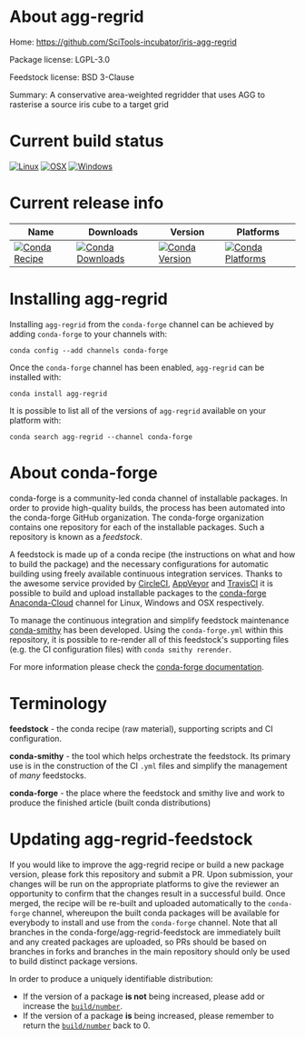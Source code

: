 About agg-regrid
================

Home: https://github.com/SciTools-incubator/iris-agg-regrid

Package license: LGPL-3.0

Feedstock license: BSD 3-Clause

Summary: A conservative area-weighted regridder that uses AGG to rasterise a source iris cube to a target grid



Current build status
====================

[![Linux](https://img.shields.io/circleci/project/github/conda-forge/agg-regrid-feedstock/master.svg?label=Linux)](https://circleci.com/gh/conda-forge/agg-regrid-feedstock)
[![OSX](https://img.shields.io/travis/conda-forge/agg-regrid-feedstock/master.svg?label=macOS)](https://travis-ci.org/conda-forge/agg-regrid-feedstock)
[![Windows](https://img.shields.io/appveyor/ci/conda-forge/agg-regrid-feedstock/master.svg?label=Windows)](https://ci.appveyor.com/project/conda-forge/agg-regrid-feedstock/branch/master)

Current release info
====================

| Name | Downloads | Version | Platforms |
| --- | --- | --- | --- |
| [![Conda Recipe](https://img.shields.io/badge/recipe-agg--regrid-green.svg)](https://anaconda.org/conda-forge/agg-regrid) | [![Conda Downloads](https://img.shields.io/conda/dn/conda-forge/agg-regrid.svg)](https://anaconda.org/conda-forge/agg-regrid) | [![Conda Version](https://img.shields.io/conda/vn/conda-forge/agg-regrid.svg)](https://anaconda.org/conda-forge/agg-regrid) | [![Conda Platforms](https://img.shields.io/conda/pn/conda-forge/agg-regrid.svg)](https://anaconda.org/conda-forge/agg-regrid) |

Installing agg-regrid
=====================

Installing `agg-regrid` from the `conda-forge` channel can be achieved by adding `conda-forge` to your channels with:

```
conda config --add channels conda-forge
```

Once the `conda-forge` channel has been enabled, `agg-regrid` can be installed with:

```
conda install agg-regrid
```

It is possible to list all of the versions of `agg-regrid` available on your platform with:

```
conda search agg-regrid --channel conda-forge
```


About conda-forge
=================

conda-forge is a community-led conda channel of installable packages.
In order to provide high-quality builds, the process has been automated into the
conda-forge GitHub organization. The conda-forge organization contains one repository
for each of the installable packages. Such a repository is known as a *feedstock*.

A feedstock is made up of a conda recipe (the instructions on what and how to build
the package) and the necessary configurations for automatic building using freely
available continuous integration services. Thanks to the awesome service provided by
[CircleCI](https://circleci.com/), [AppVeyor](http://www.appveyor.com/)
and [TravisCI](https://travis-ci.org/) it is possible to build and upload installable
packages to the [conda-forge](https://anaconda.org/conda-forge)
[Anaconda-Cloud](http://docs.anaconda.org/) channel for Linux, Windows and OSX respectively.

To manage the continuous integration and simplify feedstock maintenance
[conda-smithy](http://github.com/conda-forge/conda-smithy) has been developed.
Using the ``conda-forge.yml`` within this repository, it is possible to re-render all of
this feedstock's supporting files (e.g. the CI configuration files) with ``conda smithy rerender``.

For more information please check the [conda-forge documentation](https://conda-forge.org/docs/).

Terminology
===========

**feedstock** - the conda recipe (raw material), supporting scripts and CI configuration.

**conda-smithy** - the tool which helps orchestrate the feedstock.
                   Its primary use is in the construction of the CI ``.yml`` files
                   and simplify the management of *many* feedstocks.

**conda-forge** - the place where the feedstock and smithy live and work to
                  produce the finished article (built conda distributions)


Updating agg-regrid-feedstock
=============================

If you would like to improve the agg-regrid recipe or build a new
package version, please fork this repository and submit a PR. Upon submission,
your changes will be run on the appropriate platforms to give the reviewer an
opportunity to confirm that the changes result in a successful build. Once
merged, the recipe will be re-built and uploaded automatically to the
`conda-forge` channel, whereupon the built conda packages will be available for
everybody to install and use from the `conda-forge` channel.
Note that all branches in the conda-forge/agg-regrid-feedstock are
immediately built and any created packages are uploaded, so PRs should be based
on branches in forks and branches in the main repository should only be used to
build distinct package versions.

In order to produce a uniquely identifiable distribution:
 * If the version of a package **is not** being increased, please add or increase
   the [``build/number``](http://conda.pydata.org/docs/building/meta-yaml.html#build-number-and-string).
 * If the version of a package **is** being increased, please remember to return
   the [``build/number``](http://conda.pydata.org/docs/building/meta-yaml.html#build-number-and-string)
   back to 0.
